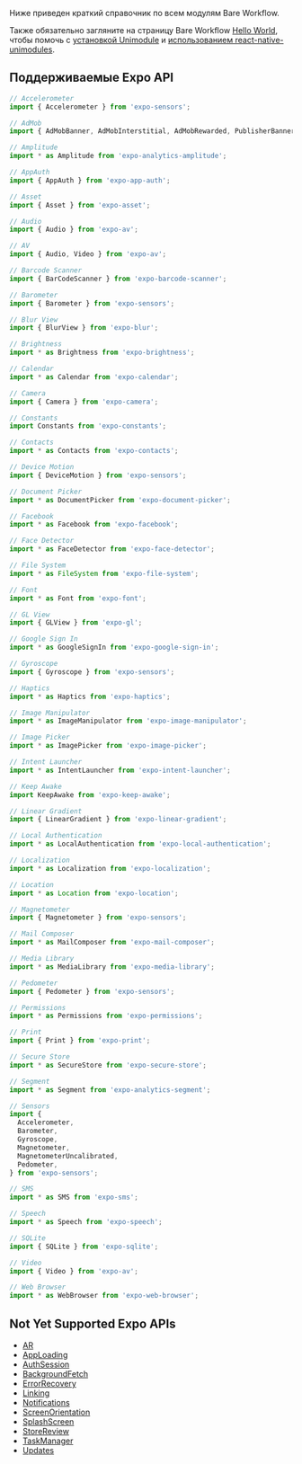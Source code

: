 <!--- EN-Revision: b6bbf0253240c71299d1a9e637e564056ab2663f -->

Ниже приведен краткий справочник по всем модулям Bare Workflow.

Также обязательно загляните на страницу Bare Workflow [Hello World](hello-world.md), чтобы помочь с [установкой Unimodule](hello-world.md#Установка-Unimodule) и [использованием react-native-unimodules](hello-world.md#Использование-react-native-unimodules).

## Поддерживаемые Expo API

```js
// Accelerometer
import { Accelerometer } from 'expo-sensors';

// AdMob
import { AdMobBanner, AdMobInterstitial, AdMobRewarded, PublisherBanner } from 'expo-ads-admob';

// Amplitude
import * as Amplitude from 'expo-analytics-amplitude';

// AppAuth
import { AppAuth } from 'expo-app-auth';

// Asset
import { Asset } from 'expo-asset';

// Audio
import { Audio } from 'expo-av';

// AV
import { Audio, Video } from 'expo-av';

// Barcode Scanner
import { BarCodeScanner } from 'expo-barcode-scanner';

// Barometer
import { Barometer } from 'expo-sensors';

// Blur View
import { BlurView } from 'expo-blur';

// Brightness
import * as Brightness from 'expo-brightness';

// Calendar
import * as Calendar from 'expo-calendar';

// Camera
import { Camera } from 'expo-camera';

// Constants
import Constants from 'expo-constants';

// Contacts
import * as Contacts from 'expo-contacts';

// Device Motion
import { DeviceMotion } from 'expo-sensors';

// Document Picker
import * as DocumentPicker from 'expo-document-picker';

// Facebook
import * as Facebook from 'expo-facebook';

// Face Detector
import * as FaceDetector from 'expo-face-detector';

// File System
import * as FileSystem from 'expo-file-system';

// Font
import * as Font from 'expo-font';

// GL View
import { GLView } from 'expo-gl';

// Google Sign In
import * as GoogleSignIn from 'expo-google-sign-in';

// Gyroscope
import { Gyroscope } from 'expo-sensors';

// Haptics
import * as Haptics from 'expo-haptics';

// Image Manipulator
import * as ImageManipulator from 'expo-image-manipulator';

// Image Picker
import * as ImagePicker from 'expo-image-picker';

// Intent Launcher
import * as IntentLauncher from 'expo-intent-launcher';

// Keep Awake
import KeepAwake from 'expo-keep-awake';

// Linear Gradient
import { LinearGradient } from 'expo-linear-gradient';

// Local Authentication
import * as LocalAuthentication from 'expo-local-authentication';

// Localization
import * as Localization from 'expo-localization';

// Location
import * as Location from 'expo-location';

// Magnetometer
import { Magnetometer } from 'expo-sensors';

// Mail Composer
import * as MailComposer from 'expo-mail-composer';

// Media Library
import * as MediaLibrary from 'expo-media-library';

// Pedometer
import { Pedometer } from 'expo-sensors';

// Permissions
import * as Permissions from 'expo-permissions';

// Print
import { Print } from 'expo-print';

// Secure Store
import * as SecureStore from 'expo-secure-store';

// Segment
import * as Segment from 'expo-analytics-segment';

// Sensors
import {
  Accelerometer,
  Barometer,
  Gyroscope,
  Magnetometer,
  MagnetometerUncalibrated,
  Pedometer,
} from 'expo-sensors';

// SMS
import * as SMS from 'expo-sms';

// Speech
import * as Speech from 'expo-speech';

// SQLite
import { SQLite } from 'expo-sqlite';

// Video
import { Video } from 'expo-av';

// Web Browser
import * as WebBrowser from 'expo-web-browser';
```

## Not Yet Supported Expo APIs

- [AR](../sdk/AR.md)
- [AppLoading](../sdk/app-loading.md)
- [AuthSession](../sdk/auth-session.md)
- [BackgroundFetch](../sdk/background-fetch.md)
- [ErrorRecovery](../sdk/error-recovery.md)
- [Linking](../sdk/linking.md)
- [Notifications](../sdk/notifications.md)
- [ScreenOrientation](../sdk/screen-orientation.md)
- [SplashScreen](../sdk/splash-screen.md)
- [StoreReview](../sdk/storereview.md)
- [TaskManager](../sdk/task-manager.md)
- [Updates](../sdk/updates.md)
